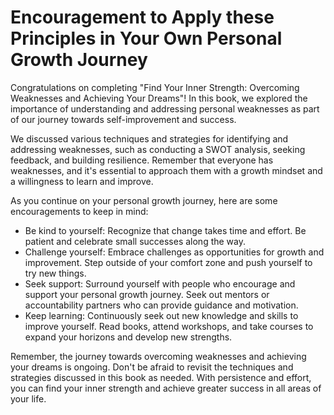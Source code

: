 Encouragement to Apply these Principles in Your Own Personal Growth Journey
=======================================================================================

Congratulations on completing "Find Your Inner Strength: Overcoming Weaknesses and Achieving Your Dreams"! In this book, we explored the importance of understanding and addressing personal weaknesses as part of our journey towards self-improvement and success.

We discussed various techniques and strategies for identifying and addressing weaknesses, such as conducting a SWOT analysis, seeking feedback, and building resilience. Remember that everyone has weaknesses, and it's essential to approach them with a growth mindset and a willingness to learn and improve.

As you continue on your personal growth journey, here are some encouragements to keep in mind:

* Be kind to yourself: Recognize that change takes time and effort. Be patient and celebrate small successes along the way.
* Challenge yourself: Embrace challenges as opportunities for growth and improvement. Step outside of your comfort zone and push yourself to try new things.
* Seek support: Surround yourself with people who encourage and support your personal growth journey. Seek out mentors or accountability partners who can provide guidance and motivation.
* Keep learning: Continuously seek out new knowledge and skills to improve yourself. Read books, attend workshops, and take courses to expand your horizons and develop new strengths.

Remember, the journey towards overcoming weaknesses and achieving your dreams is ongoing. Don't be afraid to revisit the techniques and strategies discussed in this book as needed. With persistence and effort, you can find your inner strength and achieve greater success in all areas of your life.
